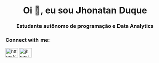 <h1 align="center">Oi 👋, eu sou Jhonatan Duque</h1>
<h3 align="center">Estudante autônomo de programação e Data Analytics</h3>

<h3 align="left">Connect with me:</h3>
<p align="left">
<a href="https://linkedin.com/in/https://www.linkedin.com/in/jhonatan-duque-067702102/" target="blank"><img align="center" src="https://raw.githubusercontent.com/rahuldkjain/github-profile-readme-generator/master/src/images/icons/Social/linked-in-alt.svg" alt="https://www.linkedin.com/in/jhonatan-duque-067702102/" height="30" width="40" /></a>
<a href="https://instagram.com/jhonatanalytics" target="blank"><img align="center" src="https://raw.githubusercontent.com/rahuldkjain/github-profile-readme-generator/master/src/images/icons/Social/instagram.svg" alt="jhonatanalytics" height="30" width="40" /></a>
</p>
